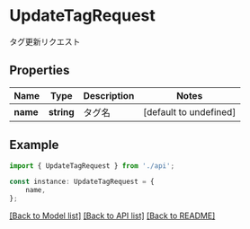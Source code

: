 # UpdateTagRequest

タグ更新リクエスト

## Properties

Name | Type | Description | Notes
------------ | ------------- | ------------- | -------------
**name** | **string** | タグ名 | [default to undefined]

## Example

```typescript
import { UpdateTagRequest } from './api';

const instance: UpdateTagRequest = {
    name,
};
```

[[Back to Model list]](../README.md#documentation-for-models) [[Back to API list]](../README.md#documentation-for-api-endpoints) [[Back to README]](../README.md)
